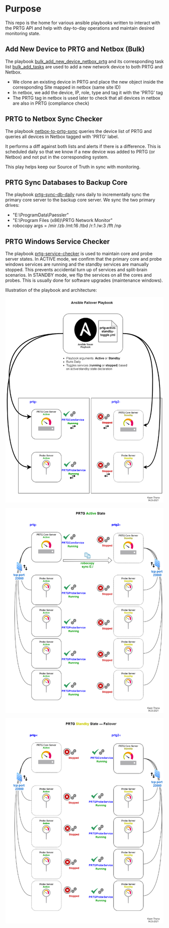 # Purpose
This repo is the home for various ansible playbooks written to interact with the PRTG API and help with day-to-day operations and maintain desired monitoring state.

## Add New Device to PRTG and Netbox (Bulk)
The playbook [bulk_add_new_device_netbox_prtg](bulk_add_new_device_netbox_prtg.yml) and its corresponding task list [bulk_add_tasks](bulk_add_tasks.yml) are used to add a new network device to both PRTG and Netbox.
- We clone an existing device in PRTG and place the new object inside the corresponding Site mapped in netbox (same site ID)
- In netbox, we add the device, IP, role, type and tag it with the 'PRTG' tag
- The PRTG tag in netbox is used later to check that all devices in netbox are also in PRTG (compliance check)

## PRTG to Netbox Sync Checker
The playbook [netbox-to-prtg-sync](netbox-to-prtg-sync.yml) queries the device list of PRTG and queries all devices in Netbox tagged with 'PRTG' label. 

It performs a diff against both lists and alerts if there is a difference. This is scheduled daily so that we know if a new device was added to PRTG (or Netbox) and not put in the corresponding system. 

This play helps keep our Source of Truth in sync with monitoring. 

## PRTG Sync Databases to Backup Core
The playbook [prtg-sync-db-daily](prtg-sync-db-daily.yml) runs daily to incrementally sync the primary core server to the backup core server. We sync the two primary drives:
- "E:\ProgramData\Paessler" 
- "E:\Program Files (x86)\PRTG Network Monitor"
- robocopy args = /mir /zb /mt:16 /tbd /r:1 /w:3 /fft /np

## PRTG Windows Service Checker
The playbook [prtg-service-checker](prtg-service-checker.yml) is used to maintain core and probe server states. In ACTIVE mode, we confirm that the primary core and probe windows services are running and the standby services are manually stopped. This prevents accidental turn up of services and split-brain scenarios. In STANDBY mode, we flip the services on all the cores and probes. This is usually done for software upgrades (maintenance windows).

Illustration of the playbook and architecture:

![](img/prtg3.png)

![](img/prtg1.png)

![](img/prtg2.png)

